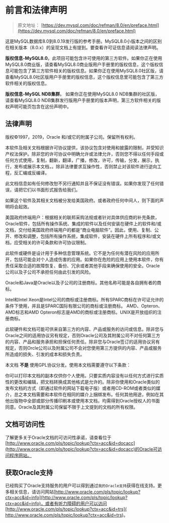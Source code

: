 # 前言和法律声明

> 原文地址： [https://dev.mysql.com/doc/refman/8.0/en/preface.html](https://dev.mysql.com/doc/refman/8.0/en/preface.html)

这是MySQL数据库8.0到8.0.19发行版的参考手册。MySQL8.0小版本之间的区别在相关版本（8.0.x）的呈现文档上有提到。要查看许可证信息请阅读法律声明。

**版权信息-MySQL8.0**。此项目可能包含许可使用的第三方软件。如果你正在使用MySQL8.0商业版，请查看MySQL8.0商业版用户手册里的版权信息，这个版权信息可能包含了第三方软件相关的版权信息。如果你正在使用MySQL8.0社区版，请查看MySQL8.0社区版用户手册里的版权信息，这个版权信息里可能包含了第三方软件相关的版权信息。

**版权信息-MySQL NDB集群**。 如果你正在使用MySQL8.0 NDB集群的社区版，请查看MySQL8.0 NDB集群发行版用户手册里的版本声明，第三方软件相关的版权声明可能页包含在这份声明中。

## 法律声明

版权©1997，2019，Oracle 和/或它的附属子公司。保留所有权利。

本软件及相关文档根据许可协议提供，该协议包含对使用和披露的限制，并受知识产权法保护。除非您的许可协议中明确允许或法律允许，否则您不得以任何手段或任何方式使用，复制，翻新，翻译，广播，修改，许可，传输，分发，展示，执行，发布或展示本文档，。除非法律要求互操作性，否则禁止对该软件进行逆向工程，反汇编或反编译。

此文档信息如有任何修改恕不另行通知并且不保证没有错误。如果你发现了任何错误，请把它们以书面形式报告给我们。

如果这个软件及其相关文档被分发给美国政府。或者政府任何中间人，则下面的声明将会起效。

美国政府终端用户：根据相关的联邦采购法规或者针对具体供应商的补充条款，Oracle软件，包括所有操作系统、集成的软件以及任何安装在硬件上的软件和/或文档，交付给美国政府终端用户的都是“商业电脑软件”。因此，使用、复制、公开、修改和调整，包括所有操作系统，集成软件，安装在硬件上所有程序和/或文档，应受相关的许可条款和许可协议限制。

此软件或硬件是设计用于多种信息管理系统。它不是为任何有潜在风险的应用所开，包括可能会对个人造成伤害的应用。如果你在危险的应用上使用本软件，你有责任采取合适的故障恢复、备份、冗余或者其他手段来确保使用的安全。Oracle公司以及子公司不承担任何由此引发的风险。

Oracle和Java是Oracle以及子公司的注册商标。其他名称可能是各自拥有者的商标。

Intel和Intel Xeon是Intel公司的商标或注册商标。所有SPARC商标在许可证允许的条件下使用，并且是SPARC国际有限公司的商标或注册商标。
AMD、Opteron、AMD标志和AMD Opteron标志是AMD的商标或注册商标。UNIX是开放组织的注册商标。

此软硬件和文档可能可供来自第三方的内容、产品或服务的访问或信息。除非您与Oracle之间的适用协议另有规定，否则Oracle公司及其附属公司不对任何第三方的内容、产品和服务承担和担保任何责任。除非您与Oracle签订的适用协议另有规定，否则Orcle公司以及附属公司不会对您使用第三方提供的内容、产品或服务所造成的损失、引发的成本和损失负责。

本文档 **不是** 使用GPL协议分发。使用本文档需要遵守以下条款：

你可以打印本文档的副本仅供你个人使用。只要实质内容没有以任何方式进行实质性的更改和编辑，把文档转换成其他格式是允许的。除非你使用和Oracle类似的发布文档的方式（即通过软件的网站下载电子版）或者用CD-ROM或者类似的媒介，总之本文档需要和本软件在相同的媒介上捆绑发布。任何其他用途，例如在其他出版物中全部或部分传播印刷本或使用本文档，均需得到Oracle授权人的书面同意。Oracle及其附属公司保留不限于上文提到的文档的所有权限。

## 文档可访问性

了解更多关于Oracle文档的可访问性承诺，请查看位于[http://www.oracle.com/pls/topic/lookup?ctx=acc&id=docacc](http://www.oracle.com/pls/topic/lookup?ctx=acc&id=docacc)的Oracle可访问程序网站。

## 获取Oracle支持

已经购买了Oracle支持服务的用户可以得到通过`我的Oracle支持`获得在线支持。更多相关信息，请访问网站[http://www.oracle.com/pls/topic/lookup?ctx=acc&id=info](http://www.oracle.com/pls/topic/lookup?ctx=acc&id=info)，或者有听力障碍的用户可以访问[http://www.oracle.com/pls/topic/lookup?ctx=acc&id=trs]( http://www.oracle.com/pls/topic/lookup?ctx=acc&id=trs)。
